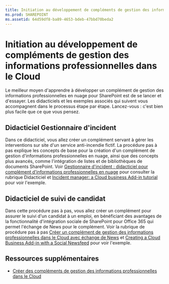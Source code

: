 ```yaml
---
title: Initiation au développement de compléments de gestion des informations professionnelles dans le Cloud
ms.prod: SHAREPOINT
ms.assetid: 64d59df8-ba89-4653-bdeb-47bbd70beda2
---
```



# Initiation au développement de compléments de gestion des informations professionnelles dans le Cloud
Le meilleur moyen d'apprendre à développer un complément de gestion des informations professionnelles en nuage pour SharePoint est de se lancer et d'essayer. Les didacticiels et les exemples associés qui suivent vous accompagnent dans le processus étape par étape. Lancez-vous : c'est bien plus facile que ce que vous pensez.

  
    
    


## Didacticiel Gestionnaire d'incident

Dans ce didacticiel, vous allez créer un complément servant à gérer les interventions sur site d'un service anti-incendie fictif. La procédure pas à pas explique les concepts de base pour la création d'un complément de gestion d'informations professionnelles en nuage, ainsi que des concepts plus avancés, comme l'intégration de listes et de bibliothèques de documents SharePoint. Voir  [Gestionnaire d'incident : didacticiel pour complément d'informations professionnelles en nuage](incident-manager-a-cloud-business-add-in-tutorial.md) pour consulter la rubrique Didacticiel et [Incident manager: a Cloud business Add-in tutorial](http://code.msdn.microsoft.com/Incident-Manager-A-Cloud-c32d9b04 ) pour voir l'exemple.
  
    
    

## Didacticiel de suivi de candidat

 Dans cette procédure pas à pas, vous allez créer un complément pour assurer le suivi d'un candidat à un emploi, en bénéficiant des avantages de la fonctionnalité d'intégration sociale de SharePoint pour Office 365 qui permet l'échange de News pour le complément. Voir la rubrique de procédure pas à pas [Créer un complément de gestion des informations professionnelles dans le Cloud avec échange de News](create-a-cloud-business-add-in-with-a-social-newsfeed.md) et [Creating a Cloud Business Add-in with a Social Newsfeed](http://code.msdn.microsoft.com/Creating-a-Cloud-Business-8540c0c9) pour voir l'exemple.
  
    
    

## Ressources supplémentaires
<a name="bk_addresources"> </a>


-  [Créer des compléments de gestion des informations professionnelles dans le Cloud](create-cloud-business-add-ins.md)
    
  


